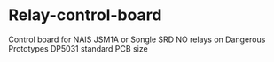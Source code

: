 Relay-control-board
===================

Control board for NAIS JSM1A or Songle SRD NO relays on Dangerous Prototypes DP5031 standard PCB size
